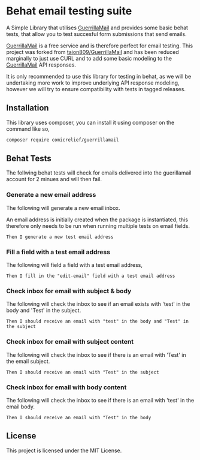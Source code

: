 # Behat email testing suite

A Simple Library that utilises [GuerrillaMail](http://www.guerrillamail.com) and provides some basic behat tests, that 
allow you to test succesful form submissions that send emails. 

[GuerrillaMail](http://www.guerrillamail.com) is a free service and is therefore perfect for email testing. This project 
was forked from [taion809/GuerrillaMail](https://github.com/taion809/GuerrillaMail) and has been reduced marginally to 
just use CURL and to add some basic modeling to the [GuerrillaMail](http://www.guerrillamail.com) API responses.

It is only recommended to use this library for testing in behat, as we will be undertaking more work to improve 
underlying API response modeling, however we will try to ensure compatibility with tests in tagged releases.

## Installation
This library uses composer, you can install it using composer on the command like so,

```bash
composer require comicrelief/guerrillamail
```

## Behat Tests

The follwing behat tests will check for emails delivered into the guerillamail account for 2 minues and will then fail.

### Generate a new email address
The following will generate a new email inbox.

An email address is initially created when the package is instantiated, this therefore only needs to be run when running 
multiple tests on email fields.

```text
Then I generate a new test email address
```

### Fill a field with a test email address

The following will field a field with a test email address,

```text
Then I fill in the "edit-email" field with a test email address
```

### Check inbox for email with subject & body

The following will check the inbox to see if an email exists with 'test' in the body and 'Test'
in the subject.

```text
Then I should receive an email with "test" in the body and "Test" in the subject
```
### Check inbox for email with subject content

The following will check the inbox to see if there is an email with 'Test' in the email subject.

```text
Then I should receive an email with "Test" in the subject
```

### Check inbox for email with body content

The following will check the inbox to see if there is an email with 'test' in the email body.

```text
Then I should receive an email with "Test" in the body
```

## License

This project is licensed under the MIT License.
